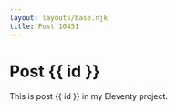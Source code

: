 ```yaml
---
layout: layouts/base.njk
title: Post 10451
---
```


# Post {{ id }}

This is post {{ id }} in my Eleventy project.
